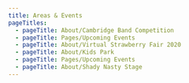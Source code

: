 ```yaml
---
title: Areas & Events
pageTitles:
  - pageTitle: About/Cambridge Band Competition
  - pageTitle: Pages/Upcoming Events
  - pageTitle: About/Virtual Strawberry Fair 2020
  - pageTitle: About/Kids Park
  - pageTitle: Pages/Upcoming Events
  - pageTitle: About/Shady Nasty Stage
---
```


